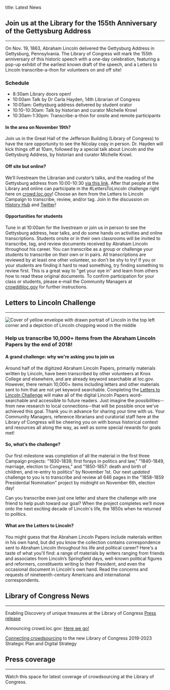 title: Latest News

## Join us at the Library for the 155th Anniversary of the Gettysburg Address
---
 
On Nov. 19, 1863, Abraham Lincoln delivered the Gettysburg Address in Gettysburg, Pennsylvania. The Library of Congress will mark the 155th anniversary of this historic speech with a one-day celebration, featuring a pop-up exhibit of the earliest known draft of the speech, and a Letters to Lincoln transcribe-a-thon for volunteers on and off site!

### Schedule
- 8:30am Library doors open!
- 10:00am Talk by Dr Carla Hayden, 14th Librarian of Congress
- 10:05am: Gettysburg address delivered by student orator 
- 10:10-10:30am: Talk by historian and curator Michelle Krowl
- 10:30am-1:30pm: Transcribe-a-thon for onsite and remote participants

#### In the area on November 19th?
Join us in the Great Hall of the Jefferson Building (Library of Congress) to have the rare opportunity to see the Nicolay copy in person. Dr. Hayden will kick things off at 10am, followed by a special talk about Lincoln and the Gettysburg Address, by historian and curator Michelle Krowl.

#### Off site but online?
We’ll livestream the Librarian and curator’s talks, and the reading of the Gettysburg address from 10:00-10:30 [via this link](https://www.youtube.com/loc). After that people at the Library and online can participate in the #LettersToLincoln challenge right here on [crowd.loc.gov](/campaigns/letters-to-lincoln/)! Choose an item from the Letters to Lincoln Campaign to transcribe, review, and/or tag. Join in the discussion on [History Hub](https://historyhub.history.gov/community/crowd-loc) and [Twitter](https://twitter.com/Crowd_LOC)!  

#### Opportunities for students
Tune in at 10:00am for the livestream or join us in person to see the Gettysburg address, hear talks, and do some hands on activities and online transcriptions. Students onsite or in their own classrooms will be invited to transcribe, tag, and review documents received by Abraham Lincoln throughout his career. You can transcribe as a group or challenge your students to transcribe on their own or in pairs. All transcriptions are reviewed by at least one other volunteer, so don't be shy to try! If you or your students are finding it hard to read something, try finding something to review first. This is a great way to "get your eye in" and learn from others how to read these original documents. 
To confirm participation for your class or students, please e-mail the Community Managers at crowd@loc.gov for further instructions.


## Letters to Lincoln Challenge 
---

![Cover of yellow envelope with drawn portrait of Lincoln in the top left corner and a depiction of Lincoln chopping wood in the middle](/static/img/LincolnCampaign.jpg)

### Help us transcribe 10,000+ items from the Abraham Lincoln Papers by the end of 2018!

#### A grand challenge: why we're asking you to join us
Around half of the digitized Abraham Lincoln Papers, primarily materials written by Lincoln, have been transcribed by other volunteers at Knox College and elsewhere, and are already keyword searchable at loc.gov. However, there remain 10,000+ items including letters and other materials sent to him that are not yet keyword searchable. Completing the [Letters to Lincoln Challenge](https://crowd.loc.gov/campaigns/letters-to-lincoln/) will make all of the digital Lincoln Papers word-searchable and accessible to future readers. Just imagine the possibilities--from new research to local connections--that will be possible once we've achieved this goal. Thank you in advance for sharing your time with us. Your Community Managers, reference librarians and curatorial staff here at the Library of Congress will be cheering you on with bonus historical context and resources all along the way, as well as some special rewards for goals met!

#### So, what’s the challenge? 
Our first milestone was completion of all the material in the first three Campaign projects: "1830-1839, first forays in politics and law," "1840-1849, marriage, election to Congress," and "1850-1857: death and birth of children, and re-entry to politics" by November 1st. Our next *updated* challenge to you is to transcribe and review all 646 pages in the "1858-1859 Presidential Nomination" project by midnight on November 6th, election day! 

Can you transcribe even just one letter and share the challenge with one friend to help push toward our goal?  When the project completes we’ll move onto the next exciting decade of Lincoln's life, the 1850s when he returned to politics.

#### What are the Letters to Lincoln?
You might guess that the Abraham Lincoln Papers include materials written in his own hand, but did you know the collection contains correspondence sent to Abraham Lincoln throughout his life and political career? Here's a taste of what you'll find: a range of materials by writers ranging from friends and associates from Lincoln’s Springfield days, well-known political figures and reformers, constituents writing to their President, and even the occasional document in Lincoln's own hand. Read the concerns and requests of nineteenth-century Americans and international correspondents. 


## Library of Congress News 
---
Enabling Discovery of unique treasures at the Library of Congress [Press release](https://www.loc.gov/item/prn-18-134/crowdsourcing-tool-enables-discovery-of-unique-treasures-at-the-library-of-congress/2018-10-24/)

Announcing crowd.loc.gov: [Here we go!](https://blogs.loc.gov/thesignal/2018/10/lets-go-explore-transcribe-and-tag-at-crowd-loc-gov/)

[Connecting crowdsourcing](https://blogs.loc.gov/thesignal/2018/10/new-strategy-new-crowd-new-team/) to the new Library of Congress 2019-2023 Strategic Plan and Digital Strategy


## Press coverage
---
Watch this space for latest coverage of crowdsourcing at the Library of Congress. 
